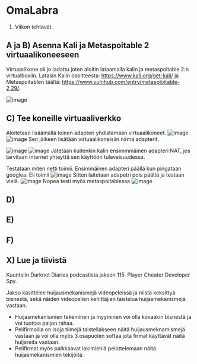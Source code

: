 # OmaLabra

1. Viikon tehtävät.

## A ja B) Asenna Kali ja Metaspoitable 2 virtuaalikoneeseen

Virtuaalikone oli jo ladattu joten aloitin lataamalla kalin ja metaspoitable 2:n virtualboxiin. Latasin Kalin osoitteesta: https://www.kali.org/get-kali/ ja Metaspoitablen täältä: https://www.vulnhub.com/entry/metasploitable-2,29/.

![image](https://user-images.githubusercontent.com/105639463/229292673-d9dbedb8-9f1e-4a25-a8da-3c1684946eef.png)


## C) Tee koneille virtuaaliverkko

Aloitetaan lisäämällä toinen adapteri yhdistämään virtuaalikoneet.
![image](https://user-images.githubusercontent.com/105639463/229293443-c050e4c8-bfda-4bf2-8503-0a7294068ea4.png)
![image](https://user-images.githubusercontent.com/105639463/229293477-492299d9-30b5-4b26-b4fd-d24801a3ff70.png)
Sen jälkeen lisätään virtuaalikoneisiin nämä adapterit.

![image](https://user-images.githubusercontent.com/105639463/229293591-9d6c4047-438d-4d01-998d-d5c9e1053aef.png)
![image](https://user-images.githubusercontent.com/105639463/229293615-3342daa6-f3fc-4550-b626-3da44e8ea09b.png)
Jätetään kuitenkin kalin ensimmmäinen adapteri NAT, jos tarvitaan internet yhteyttä sen käyttöön tulevaisuudessa.

Testataan miten netti toimii.
Ensimmäinen adapteri päällä kun pingataan googlea. Eli toimii
![image](https://user-images.githubusercontent.com/105639463/229294191-b7fa2f06-6a98-44e8-aabb-15405b8cac9a.png)
Sitten laitetaan adapetri pois päältä ja testaan vielä.
![image](https://user-images.githubusercontent.com/105639463/229294279-d95a46eb-7465-48bf-85ff-59d6c064e371.png)
Nopea testi myös metaspoitablessa
![image](https://user-images.githubusercontent.com/105639463/229294784-60d935b3-258f-47ca-996b-bc904239de18.png)


## D) 

## E)

## F)

## X) Lue ja tiivistä

Kuuntelin Darknet Diaries podcastista jakson 115: Player Cheater Developer Spy. 

Jakso käsittelee huijausmekanismejä videopeleissä ja niistä keksittyä bisnestä, sekä näiden videopelien kehittäjien taistelua huijasmekanismejä vastaan.

- Huijasmekanismien tekeminen ja myyminen voi olla kovaakin bisnestä ja voi tuottaa paljon rahaa.
- Pelifirmoilla on isoja tiimejä taistellakseen näitä huijausmeknamismejä vastaan ja voi olla myös 3.osapuolen softaa jota firmat käyttävät näitä huijareita vastaan.
- Pelifirmat myös palkkaavat lakimiehiä pelottelemaan näitä huijasmekanismien tekijöitä. 
